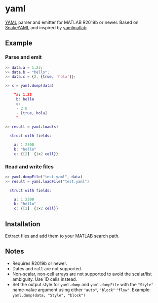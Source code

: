 # yaml
[YAML](https://yaml.org/) parser and emitter for MATLAB R2019b or newer. 
Based on [SnakeYAML](https://bitbucket.org/snakeyaml/snakeyaml/src/master/) and inspired by [yamlmatlab](https://code.google.com/archive/p/yamlmatlab/).

## Example
### Parse and emit
```Matlab
>> data.a = 1.23;
>> data.b = "hello";
>> data.c = {2, {true, 'hola'}};

>> s = yaml.dump(data)

    "a: 1.23
     b: hello
     c:
     - 2.0
     - [true, hola]
     "
   
>> result = yaml.load(s)

  struct with fields:

    a: 1.2300
    b: "hello"
    c: {[2]  {1×2 cell}}
```

### Read and write files
```Matlab
>> yaml.dumpFile("test.yaml", data)
>> result = yaml.loadFile("test.yaml")

  struct with fields:

    a: 1.2300
    b: "hello"
    c: {[2]  {1×2 cell}}
```
## Installation
Extract files and add them to your MATLAB search path.

## Notes
- Requires R2019b or newer.
- Dates and `null` are not supported.
- Non-scalar, non-cell arrays are not supported to avoid the scalar/list ambiguity. Use 1D cells instead.
- Set the output style for `yaml.dump` and `yaml.dumpFile` with the `"Style"` name-value argument using either `"auto"`, `"block"` `"flow"`. Example: `yaml.dump(data, "Style", "block")`